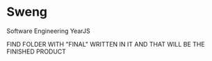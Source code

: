 # Sweng
Software Engineering YearJS

FIND FOLDER WITH "FINAL" WRITTEN IN IT AND THAT WILL BE THE FINISHED PRODUCT

